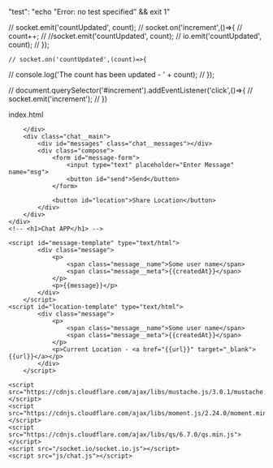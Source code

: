 "test": "echo \"Error: no test specified\" && exit 1"

  // socket.emit('countUpdated', count);
    // socket.on('increment',()=>{
    //     count++;
    //     //socket.emit('countUpdated', count);
    //     io.emit('countUpdated', count);
    // });


    // socket.on('countUpdated',(count)=>{
//     console.log('The count has been updated - ' + count);
// });

// document.querySelector('#increment').addEventListener('click',()=>{
//     socket.emit('increment');
// })

index.html

<div class="chat">
        <div class="chat_sidebar">

        </div>
        <div class="chat__main">
            <div id="messages" class="chat__messages"></div>
            <div class="compose">
                <form id="message-form">
                    <input type="text" placeholder="Enter Message" name="msg">
                    <button id="send">Send</button>
                </form>

                <button id="location">Share Location</button>
            </div>
        </div>
    </div>
    <!-- <h1>Chat APP</h1> -->

    <script id="message-template" type="text/html">
            <div class="message">
                <p>
                    <span class="message__name">Some user name</span>
                    <span class="message__meta">{{createdAt}}</span>
                </p>
                <p>{{message}}</p>
            </div>
        </script>
    <script id="location-template" type="text/html">
            <div class="message">
                <p>
                    <span class="message__name">Some user name</span>
                    <span class="message__meta">{{createdAt}}</span>
                </p>
                <p>Current Location - <a href="{{url}}" target="_blank">{{url}}</a></p>
            </div>
        </script>

    <script src="https://cdnjs.cloudflare.com/ajax/libs/mustache.js/3.0.1/mustache.min.js"></script>
    <script src="https://cdnjs.cloudflare.com/ajax/libs/moment.js/2.24.0/moment.min.js"></script>
    <script src="https://cdnjs.cloudflare.com/ajax/libs/qs/6.7.0/qs.min.js"></script>
    <script src="/socket.io/socket.io.js"></script>
    <script src="js/chat.js"></script>